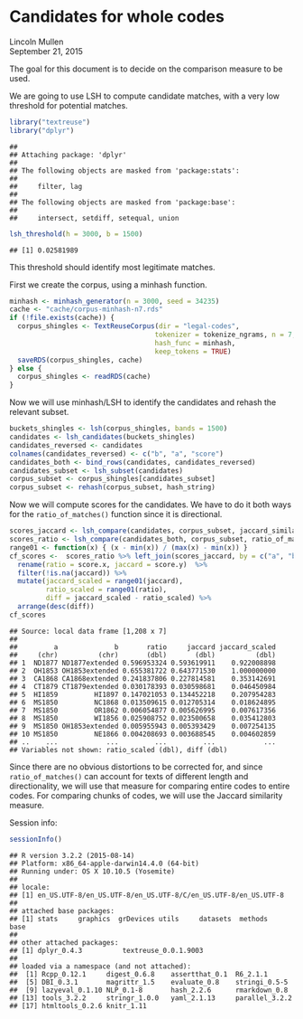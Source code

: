 # Candidates for whole codes
Lincoln Mullen  
September 21, 2015  

The goal for this document is to decide on the comparison measure to be used. 

We are going to use LSH to compute candidate matches, with a very low threshold for potential matches. 


```r
library("textreuse")
library("dplyr")
```

```
## 
## Attaching package: 'dplyr'
## 
## The following objects are masked from 'package:stats':
## 
##     filter, lag
## 
## The following objects are masked from 'package:base':
## 
##     intersect, setdiff, setequal, union
```

```r
lsh_threshold(h = 3000, b = 1500)
```

```
## [1] 0.02581989
```

This threshold should identify most legitimate matches.

First we create the corpus, using a minhash function.


```r
minhash <- minhash_generator(n = 3000, seed = 34235)
cache <- "cache/corpus-minhash-n7.rds"
if (!file.exists(cache)) {
  corpus_shingles <- TextReuseCorpus(dir = "legal-codes", 
                                    tokenizer = tokenize_ngrams, n = 7,
                                    hash_func = minhash,
                                    keep_tokens = TRUE)
  saveRDS(corpus_shingles, cache)
} else {
  corpus_shingles <- readRDS(cache)
}
```

Now we will use minhash/LSH to identify the candidates and rehash the relevant subset.


```r
buckets_shingles <- lsh(corpus_shingles, bands = 1500)
candidates <- lsh_candidates(buckets_shingles)
candidates_reversed <- candidates
colnames(candidates_reversed) <- c("b", "a", "score")
candidates_both <- bind_rows(candidates, candidates_reversed)
candidates_subset <- lsh_subset(candidates)
corpus_subset <- corpus_shingles[candidates_subset]
corpus_subset <- rehash(corpus_subset, hash_string)
```

Now we will compute scores for the candidates. We have to do it both ways for the `ratio_of_matches()` function since it is directional.


```r
scores_jaccard <- lsh_compare(candidates, corpus_subset, jaccard_similarity)
scores_ratio <- lsh_compare(candidates_both, corpus_subset, ratio_of_matches)
range01 <- function(x) { (x - min(x)) / (max(x) - min(x)) }
cf_scores <-  scores_ratio %>% left_join(scores_jaccard, by = c("a", "b"))  %>% 
  rename(ratio = score.x, jaccard = score.y)  %>% 
  filter(!is.na(jaccard)) %>% 
  mutate(jaccard_scaled = range01(jaccard), 
         ratio_scaled = range01(ratio),
         diff = jaccard_scaled - ratio_scaled) %>% 
  arrange(desc(diff))
cf_scores
```

```
## Source: local data frame [1,208 x 7]
## 
##         a              b       ratio     jaccard jaccard_scaled
##     (chr)          (chr)       (dbl)       (dbl)          (dbl)
## 1  ND1877 ND1877extended 0.596953324 0.593619911    0.922008898
## 2  OH1853 OH1853extended 0.655381722 0.643771530    1.000000000
## 3  CA1868 CA1868extended 0.241837806 0.227814581    0.353142691
## 4  CT1879 CT1879extended 0.030178393 0.030598681    0.046450984
## 5  HI1859         HI1897 0.147021053 0.134452218    0.207954283
## 6  MS1850         NC1868 0.013509615 0.012705314    0.018624895
## 7  MS1850         OR1862 0.006054877 0.005626995    0.007617356
## 8  MS1850         WI1856 0.025908752 0.023500658    0.035412803
## 9  MS1850 OH1853extended 0.005955943 0.005393429    0.007254135
## 10 MS1850         NE1866 0.004208693 0.003688545    0.004602859
## ..    ...            ...         ...         ...            ...
## Variables not shown: ratio_scaled (dbl), diff (dbl)
```

Since there are no obvious distortions to be corrected for, and since `ratio_of_matches()` can account for texts of different length and directionality, we will use that measure for comparing entire codes to entire codes. For comparing chunks of codes, we will use the Jaccard similarity measure.

Session info:


```r
sessionInfo()
```

```
## R version 3.2.2 (2015-08-14)
## Platform: x86_64-apple-darwin14.4.0 (64-bit)
## Running under: OS X 10.10.5 (Yosemite)
## 
## locale:
## [1] en_US.UTF-8/en_US.UTF-8/en_US.UTF-8/C/en_US.UTF-8/en_US.UTF-8
## 
## attached base packages:
## [1] stats     graphics  grDevices utils     datasets  methods   base     
## 
## other attached packages:
## [1] dplyr_0.4.3          textreuse_0.0.1.9003
## 
## loaded via a namespace (and not attached):
##  [1] Rcpp_0.12.1     digest_0.6.8    assertthat_0.1  R6_2.1.1       
##  [5] DBI_0.3.1       magrittr_1.5    evaluate_0.8    stringi_0.5-5  
##  [9] lazyeval_0.1.10 NLP_0.1-8       hash_2.2.6      rmarkdown_0.8  
## [13] tools_3.2.2     stringr_1.0.0   yaml_2.1.13     parallel_3.2.2 
## [17] htmltools_0.2.6 knitr_1.11
```


